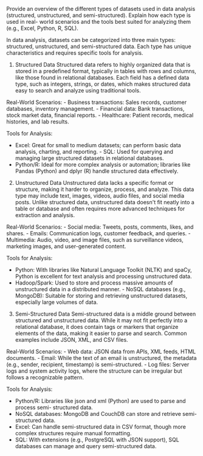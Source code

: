 Provide an overview of the different types of datasets used in data analysis (structured, unstructured, and semi-structured). Explain how each type is used in real- world scenarios and the tools best suited for analyzing them (e.g., Excel, Python, R, SQL). 

In data analysis, datasets can be categorized into three main types: structured, unstructured, and semi-structured data. Each type has unique characteristics and requires specific tools for analysis. 
1. Structured Data
Structured data refers to highly organized data that is stored in a predefined format, typically in tables with rows and columns, like those found in relational databases. Each field has a defined data type, such as integers, strings, or dates, which makes structured data easy to search and analyze using traditional tools.

Real-World Scenarios: - Business transactions: Sales records, customer databases, inventory management. - Financial data: Bank transactions, stock market data, financial reports. - Healthcare: Patient records, medical histories, and lab results. 

Tools for Analysis: 
- Excel: Great for small to medium datasets; can perform basic data analysis, charting, and reporting. - SQL: Used for querying and managing large structured datasets in relational databases.
- Python/R: Ideal for more complex analysis or automation; libraries like Pandas (Python) and dplyr (R) handle structured data effectively.

2. Unstructured Data
Unstructured data lacks a specific format or structure, making it harder to organize, process, and analyze. This data type may include text, images, videos, audio files, and social media posts. Unlike structured data, unstructured data doesn't fit neatly into a
table or database and often requires more advanced techniques for extraction and analysis.

Real-World Scenarios: - Social media: Tweets, posts, comments, likes, and shares. - Emails: Communication logs, customer feedback, and queries. - Multimedia: Audio, video, and image files, such as surveillance videos, marketing images, and user-generated content. 

Tools for Analysis: 
- Python: With libraries like Natural Language Toolkit (NLTK) and spaCy, Python is excellent for text analysis and processing unstructured data.
- Hadoop/Spark: Used to store and process massive amounts of unstructured data in a distributed manner. - NoSQL databases (e.g., MongoDB): Suitable for storing and retrieving unstructured datasets, especially large volumes of data. 

3. Semi-Structured Data
Semi-structured data is a middle ground between structured and unstructured data. While it may not fit perfectly into a relational database, it does contain tags or markers that organize elements of the data, making it easier to parse and search. Common examples include JSON, XML, and CSV files.

Real-World Scenarios: - Web data: JSON data from APIs, XML feeds, HTML documents. - Email: While the text of an email is unstructured, the metadata (e.g., sender, recipient, timestamp) is semi-structured. - Log files: Server logs and system activity logs, where the structure can be irregular but follows a recognizable pattern. 

Tools for Analysis: 
- Python/R: Libraries like json and xml (Python) are used to parse and process semi- structured data.
- NoSQL databases: MongoDB and CouchDB can store and retrieve semi-structured data.
- Excel: Can handle semi-structured data in CSV format, though more complex structures require manual formatting.
- SQL: With extensions (e.g., PostgreSQL with JSON support), SQL databases can manage and query semi-structured data.
